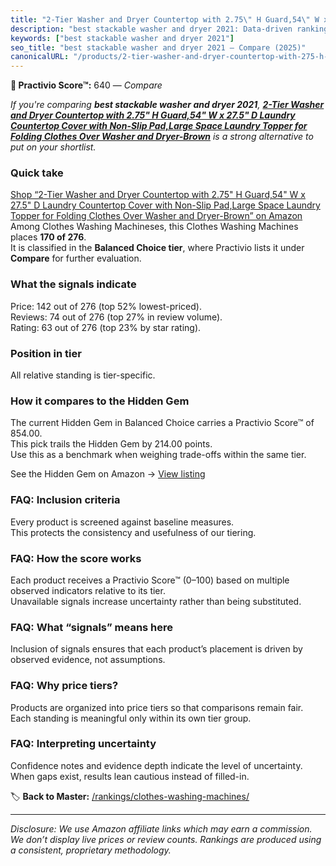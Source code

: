 ```yaml
---
title: "2-Tier Washer and Dryer Countertop with 2.75\" H Guard,54\" W x 27.5\" D Laundry Countertop Cover with Non-Slip Pad,Large Space Laundry Topper for Folding Clothes Over Washer and Dryer-Brown"
description: "best stackable washer and dryer 2021: Data-driven ranking using the Practivio Score™. Positioned by quality, value, demand, findability, momentum."
keywords: ["best stackable washer and dryer 2021"]
seo_title: "best stackable washer and dryer 2021 — Compare (2025)"
canonicalURL: "/products/2-tier-washer-and-dryer-countertop-with-275-h-guard54-w-x-275-d-laundry-countertop-cover-with-non-slip-padlarge-space-laundry-topper-for-folding-clothes-over-washer-and-dryer-brown-B0F42TFDJQ/"
---
```


**🛒 Practivio Score™:** 640 — _Compare_


*If you're comparing **best stackable washer and dryer 2021**, **[2-Tier Washer and Dryer Countertop with 2.75" H Guard,54" W x 27.5" D Laundry Countertop Cover with Non-Slip Pad,Large Space Laundry Topper for Folding Clothes Over Washer and Dryer-Brown](https://www.amazon.com/dp/B0F42TFDJQ?tag=practivio-20)** is a strong alternative to put on your shortlist.*
### Quick take
[Shop “2-Tier Washer and Dryer Countertop with 2.75" H Guard,54" W x 27.5" D Laundry Countertop Cover with Non-Slip Pad,Large Space Laundry Topper for Folding Clothes Over Washer and Dryer-Brown” on Amazon](https://www.amazon.com/dp/B0F42TFDJQ?tag=practivio-20)
Among Clothes Washing Machineses, this Clothes Washing Machines places **170 of 276**.  
It is classified in the **Balanced Choice tier**, where Practivio lists it under **Compare** for further evaluation.

### What the signals indicate
Price: 142 out of 276 (top 52% lowest-priced).  
Reviews: 74 out of 276 (top 27% in review volume).  
Rating: 63 out of 276 (top 23% by star rating).  

### Position in tier
All relative standing is tier-specific.

### How it compares to the Hidden Gem
The current Hidden Gem in Balanced Choice carries a Practivio Score™ of 854.00.  
This pick trails the Hidden Gem by 214.00 points.  
Use this as a benchmark when weighing trade-offs within the same tier.  

See the Hidden Gem on Amazon → [View listing](https://www.amazon.com/dp/B09YLKMHLH?tag=practivio-20)

### FAQ: Inclusion criteria
Every product is screened against baseline measures.  
This protects the consistency and usefulness of our tiering.

### FAQ: How the score works
Each product receives a Practivio Score™ (0–100) based on multiple observed indicators relative to its tier.  
Unavailable signals increase uncertainty rather than being substituted.

### FAQ: What “signals” means here
Inclusion of signals ensures that each product’s placement is driven by observed evidence, not assumptions.

### FAQ: Why price tiers?
Products are organized into price tiers so that comparisons remain fair.  
Each standing is meaningful only within its own tier group.

### FAQ: Interpreting uncertainty
Confidence notes and evidence depth indicate the level of uncertainty.  
When gaps exist, results lean cautious instead of filled-in.

<!-- Missing template for Compare/CompareWithinPriceClass -->


🏷️ **Back to Master:** [/rankings/clothes-washing-machines/](/rankings/clothes-washing-machines/)

---
_Disclosure: We use Amazon affiliate links which may earn a commission. We don’t display live prices or review counts. Rankings are produced using a consistent, proprietary methodology._
